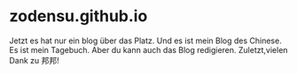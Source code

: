 # zodensu.github.io
Jetzt es hat nur ein blog über das Platz.
Und es ist mein Blog des Chinese.
Es ist mein Tagebuch. Aber du kann auch das Blog redigieren.
Zuletzt,vielen Dank zu 邦邦!
